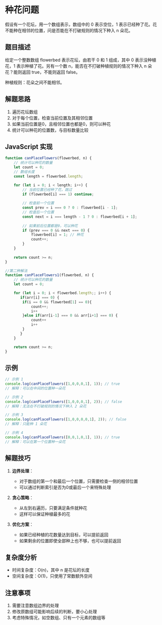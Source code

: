 # 种花问题

假设有一个花坛，用一个数组表示，数组中的 0 表示空位，1 表示已经种了花。花不能种在相邻的位置，问是否能在不打破规则的情况下种入 n 朵花。

## 题目描述

给定一个整数数组 flowerbed 表示花坛，由若干 0 和 1 组成，其中 0 表示没种植花，1 表示种植了花。另有一个数 n，能否在不打破种植规则的情况下种入 n 朵花？能则返回 true，不能则返回 false。

种植规则：花朵之间不能相邻。

## 解题思路

1. 遍历花坛数组
2. 对于每个位置，检查当前位置及其相邻位置
3. 如果当前位置是0，且相邻位置也都是0，则可以种花
4. 统计可以种花的位置数，与目标数量比较

## JavaScript 实现

```javascript
function canPlaceFlowers(flowerbed, n) {
    // 统计可以种花的数量
    let count = 0;
    // 数组长度
    const length = flowerbed.length;

    for (let i = 0; i < length; i++) {
        // 当前位置已经种了花，跳过
        if (flowerbed[i] === 1) continue;
        
        // 检查前一个位置
        const prev = i === 0 ? 0 : flowerbed[i - 1];
        // 检查后一个位置
        const next = i === length - 1 ? 0 : flowerbed[i + 1];
        
        // 如果前后位置都是0，可以种花
        if (prev === 0 && next === 0) {
            flowerbed[i] = 1; // 种花
            count++;
        }
    }
    
    return count >= n;
}
```

```javascript
//第二种解法
function canPlaceFlowers1(flowerbed, n) {
    // 统计可以种花的数量
    let count = 0;

    for (let i = 0; i < flowerbed.length;; i++) {
       if(arr[i] === 0) {
        if(i == 0 && flowerbed[1] == 0){
            count++;
            i++
        }else if(arr[i-1] === 0 && arr[i+1] === 0) {
            count++
            i++
        }
       }
    }

    return count >= n;
}
```

## 示例

```javascript
// 示例 1
console.log(canPlaceFlowers([1,0,0,0,1], 1)); // true
// 解释：可以在中间的位置种一朵花

// 示例 2
console.log(canPlaceFlowers([1,0,0,0,1], 2)); // false
// 解释：无法在不打破规则的情况下种入 2 朵花

// 示例 3
console.log(canPlaceFlowers([1,0,0,0,0,1], 2)); // false
// 解释：只能种 1 朵花

// 示例 4
console.log(canPlaceFlowers([0,0,1,0,1], 1)); // true
// 解释：可以在第一个位置种一朵花
```

## 解题技巧

1. **边界处理**：
   - 对于数组的第一个和最后一个位置，只需要检查一侧的相邻位置
   - 可以通过判断索引是否为0或最后一个来特殊处理

2. **贪心策略**：
   - 从左到右遍历，只要满足条件就种花
   - 这样可以保证种植最多的花

3. **优化方案**：
   - 如果已经种植的花数量达到目标，可以提前返回
   - 如果剩余的位置即使全部种上也不够，也可以提前返回

## 复杂度分析

- 时间复杂度：O(n)，其中 n 是花坛的长度
- 空间复杂度：O(1)，只使用了常数额外空间

## 注意事项

1. 需要注意数组边界的处理
2. 修改原数组可能影响后续的判断，要小心处理
3. 考虑特殊情况，如空数组、只有一个元素的数组等 